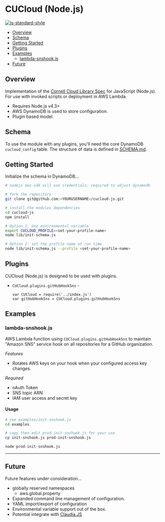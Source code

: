 # CUCloud (Node.js)

[![js-standard-style](https://img.shields.io/badge/code%20style-standard-brightgreen.svg)](http://standardjs.com/)
<!-- TOC depthFrom:2 depthTo:3 withLinks:1 updateOnSave:1 orderedList:0 -->

- [Overview](#overview)
- [Schema](#schema)
- [Getting Started](#getting-started)
- [Plugins](#plugins)
- [Examples](#examples)
	- [lambda-snshook.js](#lambda-snshookjs)
- [Future](#future)

<!-- /TOC -->

## Overview

Implementation of the [Cornell Cloud Library Spec](https://github.com/CU-CloudCollab/Cloud-Library-Spec) for JavaScript (Node.js). For use with invoked scripts or deployment in AWS Lambda.

* Requires Node.js v4.3+
* AWS DynamoDB is used to store configuration.
* Plugin based model.

## Schema

To use the module with any plugins, you'll need the core DynamoDB `cucloud_config` table. The structure of data is defined in [SCHEMA.md](SCHEMA.MD).

## Getting Started

Initialize the schema in DynamoDB...

```bash
# nodejs aws-sdk will use credentials, required to adjust dynamodb

# fork the repository
git clone git@github.com:<YOURUSERNAME>/cucloud-js.git

# install the modules dependencies
cd cucloud-js
npm install

# Option 1: Use environmental variable
export CUCLOUD_PROFILE=<set-your-profile-name>
node lib/init-schema.js

# Option 2: set the profile name at run time
node lib/init-schema.js --profile <set-your-profile-name>
```

## Plugins

CUCloud (Node.js) is designed to be used with plugins.

* `CUCloud.plugins.gitHubHookSns` -
  ```
  var CUCloud = require('../index.js')
  var gitHubHookSns = CUCloud.plugins.gitHubHookSns
  ```


## Examples

### lambda-snshook.js

AWS Lambda function using `CUCloud.plugins.gitHubHookSns` to maintain "Amazon SNS" service hook on all repositories for a GitHub organization.

*Features*
* Rotates AWS keys on your hook when your configured access key changes.

*Required*
* oAuth Token
* SNS topic ARN
* IAM user access and secret key

#### Usage

```bash
# see examples/init-snshook.js
cd examples

# copy then edit prod-init-snshook.js for your use
cp init-snshook.js prod-init-snshook.js

node prod-init-snshook.js
```
---

## Future

Future features under consideration...

* globally reserved namespaces
  * aws.global.property
* Expanded command line management of configuration.
* YAML import/export of configuration
* Environmental variable support out of the box.
* Potential integrate with [Claudia.JS](https://github.com/claudiajs/claudia)
